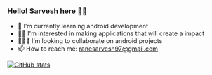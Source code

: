 ### Hello! Sarvesh here 👋👋
- 🌱 I’m currently learning android development
- 👨‍💻 I'm interested in making applications that will create a impact
- 👨‍👦‍👦 I’m looking to collaborate on android projects
- 📫 How to reach me: ranesarvesh97@gmail.com


[![GitHub stats](https://github-readme-stats.vercel.app/api?username=coderSarvesh&show_icons=true&theme=basic&count_private=true)](https://github.com/coderSarvesh/github-readme-stats)

<!--
**coderSarvesh/coderSarvesh** is a ✨ _special_ ✨ repository because its `README.md` (this file) appears on your GitHub profile.

Here are some ideas to get you started:

- 🔭 I’m currently working on ...
- 🌱 I’m currently learning ...
- 👯 I’m looking to collaborate on ...
- 🤔 I’m looking for help with ...
- 💬 Ask me about ...
- 📫 How to reach me: ...
- 😄 Pronouns: ...
- ⚡ Fun fact: ...
-->
